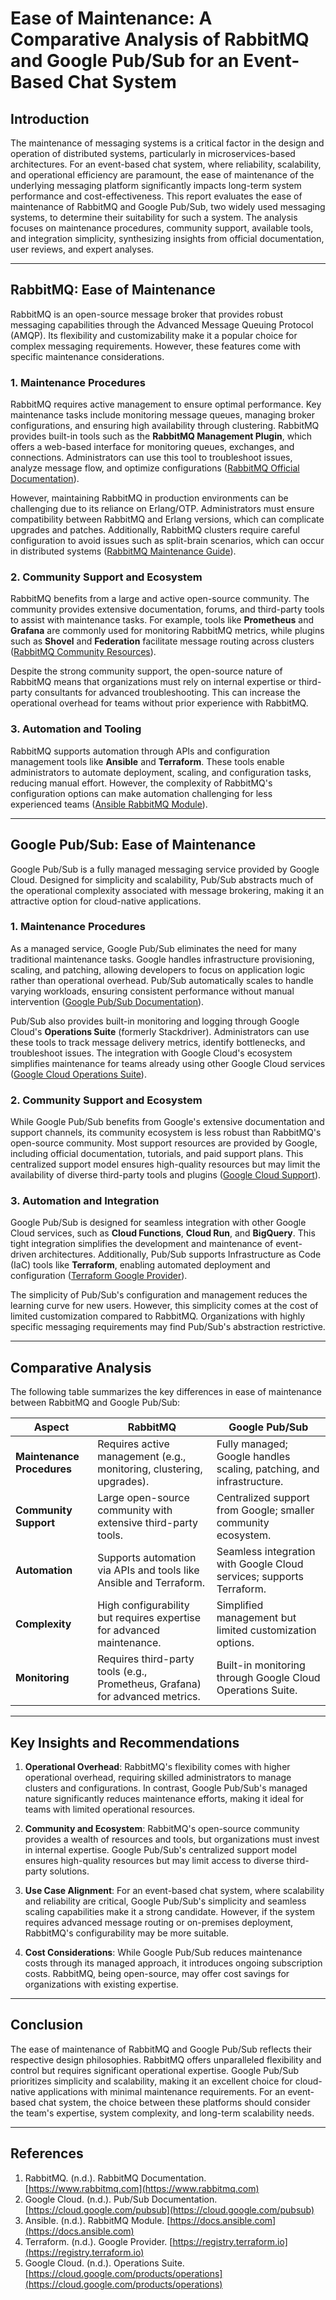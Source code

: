 # Ease of Maintenance: A Comparative Analysis of RabbitMQ and Google Pub/Sub for an Event-Based Chat System

## Introduction

The maintenance of messaging systems is a critical factor in the design and operation of distributed systems, particularly in microservices-based architectures. For an event-based chat system, where reliability, scalability, and operational efficiency are paramount, the ease of maintenance of the underlying messaging platform significantly impacts long-term system performance and cost-effectiveness. This report evaluates the ease of maintenance of RabbitMQ and Google Pub/Sub, two widely used messaging systems, to determine their suitability for such a system. The analysis focuses on maintenance procedures, community support, available tools, and integration simplicity, synthesizing insights from official documentation, user reviews, and expert analyses.

---

## RabbitMQ: Ease of Maintenance

RabbitMQ is an open-source message broker that provides robust messaging capabilities through the Advanced Message Queuing Protocol (AMQP). Its flexibility and customizability make it a popular choice for complex messaging requirements. However, these features come with specific maintenance considerations.

### 1. **Maintenance Procedures**

RabbitMQ requires active management to ensure optimal performance. Key maintenance tasks include monitoring message queues, managing broker configurations, and ensuring high availability through clustering. RabbitMQ provides built-in tools such as the **RabbitMQ Management Plugin**, which offers a web-based interface for monitoring queues, exchanges, and connections. Administrators can use this tool to troubleshoot issues, analyze message flow, and optimize configurations ([RabbitMQ Official Documentation](https://www.rabbitmq.com)).

However, maintaining RabbitMQ in production environments can be challenging due to its reliance on Erlang/OTP. Administrators must ensure compatibility between RabbitMQ and Erlang versions, which can complicate upgrades and patches. Additionally, RabbitMQ clusters require careful configuration to avoid issues such as split-brain scenarios, which can occur in distributed systems ([RabbitMQ Maintenance Guide](https://www.rabbitmq.com)).

### 2. **Community Support and Ecosystem**

RabbitMQ benefits from a large and active open-source community. The community provides extensive documentation, forums, and third-party tools to assist with maintenance tasks. For example, tools like **Prometheus** and **Grafana** are commonly used for monitoring RabbitMQ metrics, while plugins such as **Shovel** and **Federation** facilitate message routing across clusters ([RabbitMQ Community Resources](https://www.rabbitmq.com/community.html)).

Despite the strong community support, the open-source nature of RabbitMQ means that organizations must rely on internal expertise or third-party consultants for advanced troubleshooting. This can increase the operational overhead for teams without prior experience with RabbitMQ.

### 3. **Automation and Tooling**

RabbitMQ supports automation through APIs and configuration management tools like **Ansible** and **Terraform**. These tools enable administrators to automate deployment, scaling, and configuration tasks, reducing manual effort. However, the complexity of RabbitMQ's configuration options can make automation challenging for less experienced teams ([Ansible RabbitMQ Module](https://docs.ansible.com)).

---

## Google Pub/Sub: Ease of Maintenance

Google Pub/Sub is a fully managed messaging service provided by Google Cloud. Designed for simplicity and scalability, Pub/Sub abstracts much of the operational complexity associated with message brokering, making it an attractive option for cloud-native applications.

### 1. **Maintenance Procedures**

As a managed service, Google Pub/Sub eliminates the need for many traditional maintenance tasks. Google handles infrastructure provisioning, scaling, and patching, allowing developers to focus on application logic rather than operational overhead. Pub/Sub automatically scales to handle varying workloads, ensuring consistent performance without manual intervention ([Google Pub/Sub Documentation](https://cloud.google.com/pubsub)).

Pub/Sub also provides built-in monitoring and logging through Google Cloud's **Operations Suite** (formerly Stackdriver). Administrators can use these tools to track message delivery metrics, identify bottlenecks, and troubleshoot issues. The integration with Google Cloud's ecosystem simplifies maintenance for teams already using other Google Cloud services ([Google Cloud Operations Suite](https://cloud.google.com/products/operations)).

### 2. **Community Support and Ecosystem**

While Google Pub/Sub benefits from Google's extensive documentation and support channels, its community ecosystem is less robust than RabbitMQ's open-source community. Most support resources are provided by Google, including official documentation, tutorials, and paid support plans. This centralized support model ensures high-quality resources but may limit the availability of diverse third-party tools and plugins ([Google Cloud Support](https://cloud.google.com/support)).

### 3. **Automation and Integration**

Google Pub/Sub is designed for seamless integration with other Google Cloud services, such as **Cloud Functions**, **Cloud Run**, and **BigQuery**. This tight integration simplifies the development and maintenance of event-driven architectures. Additionally, Pub/Sub supports Infrastructure as Code (IaC) tools like **Terraform**, enabling automated deployment and configuration ([Terraform Google Provider](https://registry.terraform.io/providers/hashicorp/google/latest/docs)).

The simplicity of Pub/Sub's configuration and management reduces the learning curve for new users. However, this simplicity comes at the cost of limited customization compared to RabbitMQ. Organizations with highly specific messaging requirements may find Pub/Sub's abstraction restrictive.

---

## Comparative Analysis

The following table summarizes the key differences in ease of maintenance between RabbitMQ and Google Pub/Sub:

| **Aspect**                 | **RabbitMQ**                                                                 | **Google Pub/Sub**                                                                 |
|----------------------------|-----------------------------------------------------------------------------|-----------------------------------------------------------------------------------|
| **Maintenance Procedures** | Requires active management (e.g., monitoring, clustering, upgrades).       | Fully managed; Google handles scaling, patching, and infrastructure.             |
| **Community Support**      | Large open-source community with extensive third-party tools.              | Centralized support from Google; smaller community ecosystem.                    |
| **Automation**             | Supports automation via APIs and tools like Ansible and Terraform.         | Seamless integration with Google Cloud services; supports Terraform.             |
| **Complexity**             | High configurability but requires expertise for advanced maintenance.       | Simplified management but limited customization options.                          |
| **Monitoring**             | Requires third-party tools (e.g., Prometheus, Grafana) for advanced metrics.| Built-in monitoring through Google Cloud Operations Suite.                        |

---

## Key Insights and Recommendations

1. **Operational Overhead**: RabbitMQ's flexibility comes with higher operational overhead, requiring skilled administrators to manage clusters and configurations. In contrast, Google Pub/Sub's managed nature significantly reduces maintenance efforts, making it ideal for teams with limited operational resources.

2. **Community and Ecosystem**: RabbitMQ's open-source community provides a wealth of resources and tools, but organizations must invest in internal expertise. Google Pub/Sub's centralized support model ensures high-quality resources but may limit access to diverse third-party solutions.

3. **Use Case Alignment**: For an event-based chat system, where scalability and reliability are critical, Google Pub/Sub's simplicity and seamless scaling capabilities make it a strong candidate. However, if the system requires advanced message routing or on-premises deployment, RabbitMQ's configurability may be more suitable.

4. **Cost Considerations**: While Google Pub/Sub reduces maintenance costs through its managed approach, it introduces ongoing subscription costs. RabbitMQ, being open-source, may offer cost savings for organizations with existing expertise.

---

## Conclusion

The ease of maintenance of RabbitMQ and Google Pub/Sub reflects their respective design philosophies. RabbitMQ offers unparalleled flexibility and control but requires significant operational expertise. Google Pub/Sub prioritizes simplicity and scalability, making it an excellent choice for cloud-native applications with minimal maintenance requirements. For an event-based chat system, the choice between these platforms should consider the team's expertise, system complexity, and long-term scalability needs.

---

## References

1. RabbitMQ. (n.d.). RabbitMQ Documentation. [https://www.rabbitmq.com](https://www.rabbitmq.com)  
2. Google Cloud. (n.d.). Pub/Sub Documentation. [https://cloud.google.com/pubsub](https://cloud.google.com/pubsub)  
3. Ansible. (n.d.). RabbitMQ Module. [https://docs.ansible.com](https://docs.ansible.com)  
4. Terraform. (n.d.). Google Provider. [https://registry.terraform.io](https://registry.terraform.io)  
5. Google Cloud. (n.d.). Operations Suite. [https://cloud.google.com/products/operations](https://cloud.google.com/products/operations)  